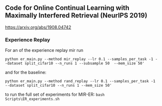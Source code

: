 ## Code for Online Continual Learning with Maximally Interfered Retrieval (NeurIPS 2019) 

https://arxiv.org/abs/1908.04742

### Experience Replay

For an of the experience replay mir run 

`python er_main.py --method mir_replay --lr 0.1 --samples_per_task -1 --dataset split_cifar10 --n_runs 1 --subsample 50  --mem_size 50'`

and for the baseline:

`python er_main.py --method rand_replay --lr 0.1 --samples_per_task -1 --dataset split_cifar10 --n_runs 1 --mem_size 50'`


to run the full set of experiments for MIR-ER:
`bash Scripts\ER_experiments.sh`


